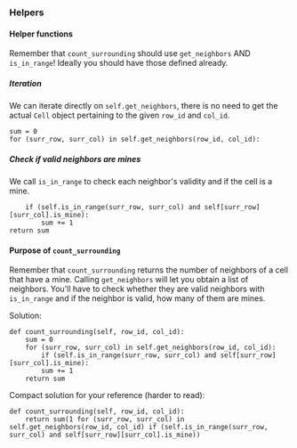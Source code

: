 ### Helpers

#### Helper functions
Remember that `count_surrounding` should use `get_neighbors` AND `is_in_range`! Ideally you should have those defined already. 

##### Iteration
We can iterate directly on `self.get_neighbors`, there is no need to get the actual `Cell` object pertaining to the given `row_id` and `col_id`. 
```
sum = 0
for (surr_row, surr_col) in self.get_neighbors(row_id, col_id):
```

##### Check if valid neighbors are mines 
We call `is_in_range` to check each neighbor's validity and if the cell is a mine. 
```
    if (self.is_in_range(surr_row, surr_col) and self[surr_row][surr_col].is_mine): 
        sum += 1
return sum
```

#### Purpose of `count_surrounding`
Remember that `count_surrounding` returns the number of neighbors of a cell that have a mine. Calling `get_neighbors` will let you obtain a list of neighbors. You'll have to check whether they are valid neighbors with `is_in_range` and if the neighbor is valid, how many of them are mines. 

Solution:
```
def count_surrounding(self, row_id, col_id):
    sum = 0
	for (surr_row, surr_col) in self.get_neighbors(row_id, col_id):
        if (self.is_in_range(surr_row, surr_col) and self[surr_row][surr_col].is_mine): 
        sum += 1
	return sum
```

Compact solution for your reference (harder to read):
```
def count_surrounding(self, row_id, col_id):
    return sum(1 for (surr_row, surr_col) in self.get_neighbors(row_id, col_id) if (self.is_in_range(surr_row, surr_col) and self[surr_row][surr_col].is_mine))
